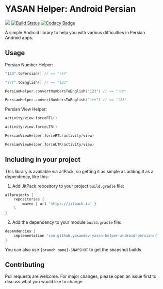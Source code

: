 # YASAN Helper: Android Persian
[![](https://jitpack.io/v/yasandev/yasan-helper-android-persian.svg)](https://jitpack.io/#yasandev/yasan-helper-android-persian) [![Build Status](https://travis-ci.com/yasandev/yasan-helper-android-persian.svg?branch=main)](https://travis-ci.com/yasandev/yasan-helper-android-persian) [![Codacy Badge](https://app.codacy.com/project/badge/Grade/6ccea925d07d44d380a623a10e38ad0a)](https://www.codacy.com/gh/yasandev/yasan-helper-android-persian/dashboard?utm_source=github.com&amp;utm_medium=referral&amp;utm_content=yasandev/yasan-helper-android-persian&amp;utm_campaign=Badge_Grade)

A simple Android library to help you with various difficulties in Persian Android apps.

## Usage
Persian Number Helper:
```kotlin
"123".toPersian() // == "۱۲٣"

"۱۲٣".toEnglish() // == "123"

PersianHelper.convertNumbersToEnglish("123") // == "۱۲٣"

PersianHelper.convertNumbersToEnglish("۱۲٣") // == "123"
```

Persian View Helper:
```kotlin
activity/view.forceRTL() 

activity/view.forceLTR() 

PersianViewHelper.forceRTL(activity/view)

PersianViewHelper.forceLTR(activity/view)
```

## Including in your project
This library is available via JitPack, so getting it as simple as adding it as a dependency, like this:

1.  Add JitPack repository to your project `build.gradle` file:
```gradle
allprojects {
    repositories {
        maven { url 'https://jitpack.io' }
    }
}
```
2.  Add the dependency to your module `build.gradle` file:
```gradle
dependencies {
    implementation 'com.github.yasandev:yasan-helper-android-persian:{latest version}'
}
```

You can also use `{branch name}-SNAPSHOT` to get the snapshot builds.

## Contributing
Pull requests are welcome. For major changes, please open an issue first to discuss what you would like to change.
